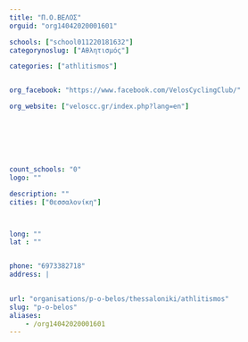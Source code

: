 ```yaml
---
title: "Π.Ο.ΒΕΛΟΣ"
orguid: "org14042020001601"

schools: ["school011220181632"]
categorynoslug: ["Αθλητισμός"]

categories: ["athlitismos"]


org_facebook: "https://www.facebook.com/VelosCyclingClub/"

org_website: ["veloscc.gr/index.php?lang=en"]







count_schools: "0"
logo: ""

description: ""
cities: ["Θεσσαλονίκη"]



long: ""
lat : ""


phone: "6973382718"
address: |
    

url: "organisations/p-o-belos/thessaloniki/athlitismos"
slug: "p-o-belos"
aliases:
    - /org14042020001601
---
```




